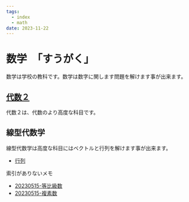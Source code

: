 ```yaml
---
tags:
  - index
  - math
date: 2023-11-22
---
```

# 数学　「すうがく」

数学は学校の教科です。数学は数字に関します問題を解けます事が出来ます。

## [代数２](20240103-代数２.md)

代数２は、代数のより高度な科目です。
## 線型代数学

線型代数学は高度な科目にはベクトルと行列を解けます事が出来ます。

- [行列](20230919-行列.md)

索引がありないメモ

- [20230515-等比級数](20230515-等比級数.md)
- [20230515-複素数](20230515-複素数.md)
